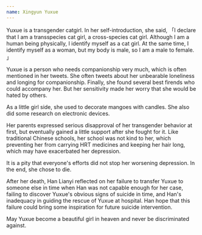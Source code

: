 ```yaml
---
name: Xingyun Yuxue
---
```

Yuxue is a transgender catgirl. In her self-introduction, she said, 「I declare that I am a transspecies cat girl, a cross-species cat girl. Although I am a human being physically, I identify myself as a cat girl. At the same time, I identify myself as a woman, but my body is male, so I am a male to female. 」

Yuxue is a person who needs companionship very much, which is often mentioned in her tweets. She often tweets about her unbearable loneliness and longing for companionship. Finally, she found several best firends who could accompany her. But her sensitivity made her worry that she would be hated by others.

As a little girl side, she used to decorate mangoes with candles. She also did some research on electronic devices.

Her parents expressed serious disapproval of her transgender behavior at first, but eventually gained a little support after she fought for it. Like traditional Chinese schools, her school was not kind to her, which preventing her from carrying HRT medicines and keeping her hair long, which may have exacerbated her depression.

It is a pity that everyone's efforts did not stop her worsening depression. In the end, she chose to die.

After her death, Han Lianyi reflected on her failure to transfer Yuxue to someone else in time when Han was not capable enough for her case, failing to discover Yuxue's obvious signs of suicide in time, and Han's inadequacy in guiding the rescue of Yuxue at hospital. Han hope that this failure could bring some inspiration for future suicide intervention.

May Yuxue become a beautiful girl in heaven and never be discriminated against.
